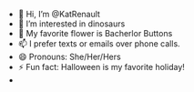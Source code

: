 - 👋 Hi, I’m @KatRenault
- 👀 I’m interested in dinosaurs
- 🌱 My favorite flower is Bacherlor Buttons
- 📫 I prefer texts or emails over phone calls. 
- 😄 Pronouns: She/Her/Hers
- ⚡ Fun fact: Halloween is my favorite holiday!
- 

